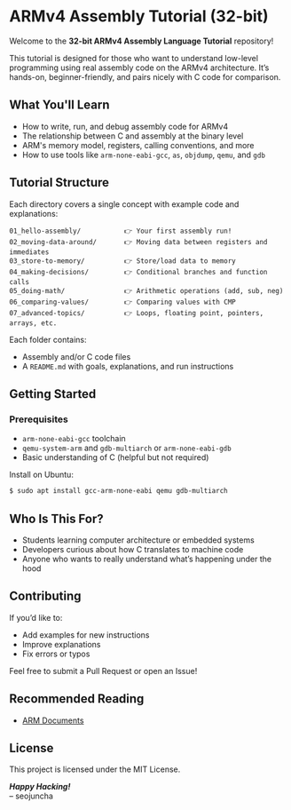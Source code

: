 # ARMv4 Assembly Tutorial (32-bit)

Welcome to the **32-bit ARMv4 Assembly Language Tutorial** repository!

This tutorial is designed for those who want to understand low-level programming using real assembly code on the ARMv4 architecture. It’s hands-on, beginner-friendly, and pairs nicely with C code for comparison.


## What You'll Learn

- How to write, run, and debug assembly code for ARMv4
- The relationship between C and assembly at the binary level
- ARM's memory model, registers, calling conventions, and more
- How to use tools like `arm-none-eabi-gcc`, `as`, `objdump`, `qemu`, and `gdb`


## Tutorial Structure

Each directory covers a single concept with example code and explanations:

```
01_hello-assembly/           👉 Your first assembly run!
02_moving-data-around/       👉 Moving data between registers and immediates
03_store-to-memory/          👉 Store/load data to memory
04_making-decisions/         👉 Conditional branches and function calls
05_doing-math/               👉 Arithmetic operations (add, sub, neg)
06_comparing-values/         👉 Comparing values with CMP
07_advanced-topics/          👉 Loops, floating point, pointers, arrays, etc.
```

Each folder contains:
- Assembly and/or C code files
- A `README.md` with goals, explanations, and run instructions


## Getting Started

### Prerequisites

- `arm-none-eabi-gcc` toolchain
- `qemu-system-arm` and `gdb-multiarch` or `arm-none-eabi-gdb`
- Basic understanding of C (helpful but not required)

Install on Ubuntu:
```bash
$ sudo apt install gcc-arm-none-eabi qemu gdb-multiarch
```

## Who Is This For?
-	Students learning computer architecture or embedded systems
-	Developers curious about how C translates to machine code
-	Anyone who wants to really understand what’s happening under the hood

## Contributing

If you’d like to:
-	Add examples for new instructions
-	Improve explanations
-	Fix errors or typos

Feel free to submit a Pull Request or open an Issue!

## Recommended Reading
- [ARM Documents](https://github.com/ARM-software/abi-aa)

## License

This project is licensed under the MIT License.

***Happy Hacking!***  
– seojuncha